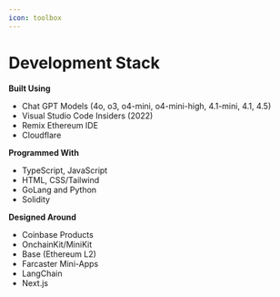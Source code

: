 ```yaml
---
icon: toolbox
---
```


# Development Stack

**Built Using**

* Chat GPT Models (4o, o3, o4-mini, o4-mini-high, 4.1-mini, 4.1, 4.5)
* Visual Studio Code Insiders (2022)
* Remix Ethereum IDE
* Cloudflare

**Programmed With**

* TypeScript, JavaScript
* HTML, CSS/Tailwind
* GoLang and Python
* Solidity

**Designed Around**

* Coinbase Products
* OnchainKit/MiniKit
* Base (Ethereum L2)
* Farcaster Mini-Apps
* LangChain
* Next.js
